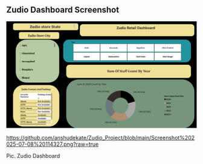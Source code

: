 ## Zudio Dashboard Screenshot

![Zudio Dashboard](https://github.com/anshudekate/Zudio_Project/blob/main/Screenshot%202025-07-08%20114548.png?raw=true)

https://github.com/anshudekate/Zudio_Project/blob/main/Screenshot%202025-07-08%20114327.png?raw=true

Pic. Zudio Dashboard

